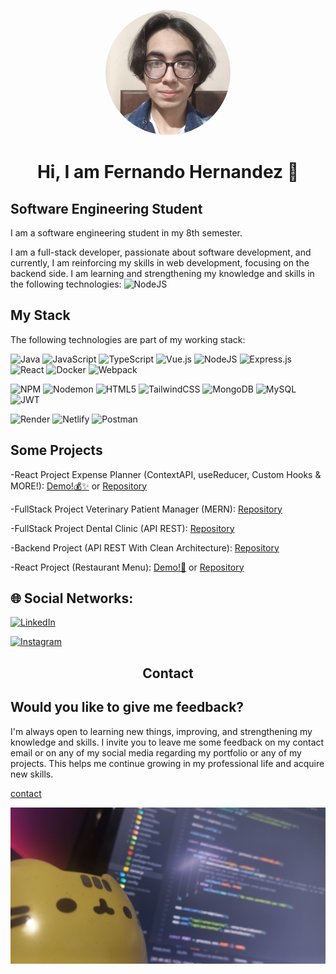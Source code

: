 <p align="center">
  <img src="/public/perfil.png" alt="fernando profile picture" width="200" style="border-radius: 150px;"/>
</p>
<h1 align="center"> Hi, I am Fernando Hernandez 👋 </h1>

## Software Engineering Student
I am a software engineering student in my 8th semester.

I am a full-stack developer, passionate about software development, and currently, I am reinforcing my skills in web development, focusing on the backend side. I am learning and strengthening my knowledge and skills in the following technologies: ![NodeJS](https://img.shields.io/badge/node.js-6DA55F?style=for-the-badge&logo=node.js&logoColor=white) 



## My Stack
The following technologies are part of my working stack:

![Java](https://img.shields.io/badge/java-%23ED8B00.svg?style=for-the-badge&logo=openjdk&logoColor=white) ![JavaScript](https://img.shields.io/badge/javascript-%23323330.svg?style=for-the-badge&logo=javascript&logoColor=%23F7DF1E) ![TypeScript](https://img.shields.io/badge/typescript-%23007ACC.svg?style=for-the-badge&logo=typescript&logoColor=white) ![Vue.js](https://img.shields.io/badge/vue.js-%2335495e.svg?style=for-the-badge&logo=vuedotjs&logoColor=%234FC08D) ![NodeJS](https://img.shields.io/badge/node.js-6DA55F?style=for-the-badge&logo=node.js&logoColor=white) ![Express.js](https://img.shields.io/badge/express.js-%23404d59.svg?style=for-the-badge&logo=express&logoColor=%2361DAFB) ![React](https://img.shields.io/badge/react-%2320232a.svg?style=for-the-badge&logo=react&logoColor=%2361DAFB) ![Docker](https://img.shields.io/badge/docker-%230db7ed.svg?style=for-the-badge&logo=docker&logoColor=white) ![Webpack](https://img.shields.io/badge/webpack-%238DD6F9.svg?style=for-the-badge&logo=webpack&logoColor=black)


![NPM](https://img.shields.io/badge/NPM-%23CB3837.svg?style=for-the-badge&logo=npm&logoColor=white) ![Nodemon](https://img.shields.io/badge/NODEMON-%23323330.svg?style=for-the-badge&logo=nodemon&logoColor=%BBDEAD) ![HTML5](https://img.shields.io/badge/html5-%23E34F26.svg?style=for-the-badge&logo=html5&logoColor=white) ![TailwindCSS](https://img.shields.io/badge/tailwindcss-%2338B2AC.svg?style=for-the-badge&logo=tailwind-css&logoColor=white) ![MongoDB](https://img.shields.io/badge/MongoDB-%234ea94b.svg?style=for-the-badge&logo=mongodb&logoColor=white) ![MySQL](https://img.shields.io/badge/mysql-%2300000f.svg?style=for-the-badge&logo=mysql&logoColor=white) ![JWT](https://img.shields.io/badge/JWT-black?style=for-the-badge&logo=JSON%20web%20tokens)

![Render](https://img.shields.io/badge/Render-%46E3B7.svg?style=for-the-badge&logo=render&logoColor=white) ![Netlify](https://img.shields.io/badge/netlify-%23000000.svg?style=for-the-badge&logo=netlify&logoColor=#00C7B7)  ![Postman](https://img.shields.io/badge/Postman-FF6C37?style=for-the-badge&logo=postman&logoColor=white)

## Some Projects
-React Project Expense Planner (ContextAPI, useReducer, Custom Hooks & MORE!): [Demo!💰✨](https://66545bc37d713970f949f8c0--rococo-cobbler-315c95.netlify.app/) or [Repository](https://github.com/josefer09/expense_planner.git)

-FullStack Project Veterinary Patient Manager (MERN): [Repository](https://github.com/josefer09/FullStack_Veterinaria.git)

-FullStack Project Dental Clinic (API REST): [Repository](https://github.com/josefer09/consultorio_dental.git)

-Backend Project (API REST With Clean Architecture): [Repository](https://github.com/josefer09/REST_API_CleanArchitecture.git)

-React Project (Restaurant Menu): [Demo!🍴](https://poetic-heliotrope-3fae31.netlify.app/) or [Repository](https://github.com/josefer09/restaurant_menu)



## 🌐 Social Networks:
[![LinkedIn](https://img.shields.io/badge/LinkedIn-%230077B5.svg?logo=linkedin&logoColor=white)](https://www.linkedin.com/in/jos%C3%A9-fernando-hernandez-angulo-7862882b9/)

[![Instagram](https://img.shields.io/badge/Instagram-%23E4405F.svg?logo=Instagram&logoColor=white)](https://instagram.com/_ophion)


<h2 align="center">Contact</h2>

## Would you like to give me feedback?

I'm always open to learning new things, improving, and strengthening my knowledge and skills. I invite you to leave me some feedback on my contact email or on any of my social media regarding my portfolio or any of my projects. This helps me continue growing in my professional life and acquire new skills.


[contact](https://www.linkedin.com/in/jos%C3%A9-fernando-hernandez-angulo-7862882b9/)

<p align="center">
  <img src="/public/portada.jpg" alt="banner" height="250" width="600""/>
</p>
